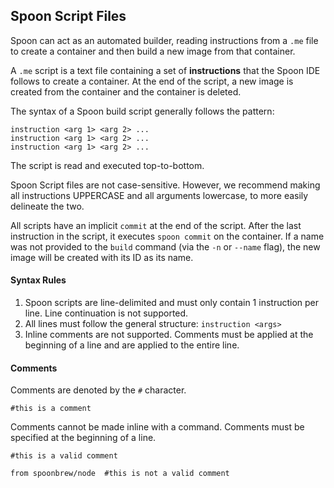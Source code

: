 ## Spoon Script Files

Spoon can act as an automated builder, reading instructions from a `.me` file to create a container and then build a new image from that container.

A `.me` script is a text file containing a set of **instructions** that the Spoon IDE follows to create a container. At the end of the script, a new image is created from the container and the container is deleted. 

The syntax of a Spoon build script generally follows the pattern: 

	instruction <arg 1> <arg 2> ...
	instruction <arg 1> <arg 2> ...
	instruction <arg 1> <arg 2> ...
	
The script is read and executed top-to-bottom. 

Spoon Script files are not case-sensitive. However, we recommend making all instructions UPPERCASE and all arguments lowercase, to more easily delineate the two. 

All scripts have an implicit `commit` at the end of the script. After the last instruction in the script, it executes `spoon commit` on the container. If a name was not provided to the `build` command (via the `-n` or `--name` flag), the new image will be created with its ID as its name. 

#### Syntax Rules

1. Spoon scripts are line-delimited and must only contain 1 instruction per line. Line continuation is not supported. 
2. All lines must follow the general structure: `instruction <args>`
3. Inline comments are not supported. Comments must be applied at the beginning of a line and are applied to the entire line. 

#### Comments

Comments are denoted by the `#` character. 

	#this is a comment

Comments cannot be made inline with a command. Comments must be specified at the beginning of a line. 

```
#this is a valid comment

from spoonbrew/node  #this is not a valid comment
```